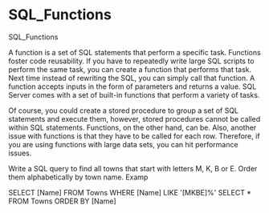 # SQL_Functions
SQL_Functions

A function is a set of SQL statements that perform a specific task. 
Functions foster code reusability. If you have to repeatedly write large SQL scripts to perform the same task, 
you can create a function that performs that task. 
Next time instead of rewriting the SQL, you can simply call that function. 
A function accepts inputs in the form of parameters and returns a value. 
SQL Server comes with a set of built-in functions that perform a variety of tasks.

Of course, you could create a stored procedure to group a set of SQL statements and execute them,
however, stored procedures cannot be called within SQL statements. 
Functions, on the other hand, can be. Also, another issue with functions is that they have to be called for each row. 
Therefore, if you are using functions with large data sets, you can hit performance issues.


Write a SQL query to find all towns that start with letters M, K, B or E. Order them alphabetically by town name. 
Examp

  SELECT 
      [Name]
  FROM Towns
  WHERE [Name] LIKE '[MKBE]%'
  SELECT * FROM Towns
  ORDER BY [Name]
